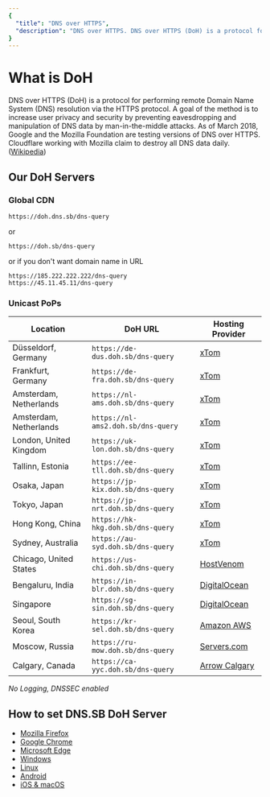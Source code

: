 ```yaml
---
{
  "title": "DNS over HTTPS",
  "description": "DNS over HTTPS. DNS over HTTPS (DoH) is a protocol for performing remote Domain Name System (DNS) resolution via the HTTPS protocol."
}
---
```


# What is DoH

DNS over HTTPS (DoH) is a protocol for performing remote Domain Name System (DNS) resolution via the HTTPS protocol. A goal of the method is to increase user privacy and security by preventing eavesdropping and manipulation of DNS data by man-in-the-middle attacks. As of March 2018, Google and the Mozilla Foundation are testing versions of DNS over HTTPS. Cloudflare working with Mozilla claim to destroy all DNS data daily. ([Wikipedia](https://en.wikipedia.org/wiki/DNS_over_HTTPS))

## Our DoH Servers

### Global CDN

`https://doh.dns.sb/dns-query`

or

`https://doh.sb/dns-query`

or if you don't want domain name in URL

```
https://185.222.222.222/dns-query
https://45.11.45.11/dns-query
```

### Unicast PoPs

|   Location	            |   DoH URL                          	|   Hosting Provider	|
|-----------------------	|-----------------------------------	|-------------------	|
|   Düsseldorf, Germany     |   `https://de-dus.doh.sb/dns-query`  	|   [xTom](https://xtom.com/)    	        |
|   Frankfurt, Germany	    |   `https://de-fra.doh.sb/dns-query`	    |   [xTom](https://xtom.com/)     	        |
|   Amsterdam, Netherlands	|   `https://nl-ams.doh.sb/dns-query`	    |   [xTom](https://xtom.com/)    	        |
|   Amsterdam, Netherlands  |   `https://nl-ams2.doh.sb/dns-query`    |   [xTom](https://xtom.com/)    	        |
|   London, United Kingdom  |   `https://uk-lon.doh.sb/dns-query`     |   [xTom](https://xtom.com/)    	        |
|   Tallinn, Estonia        |   `https://ee-tll.doh.sb/dns-query`     |   [xTom](https://xtom.com/)    	        |
|   Osaka, Japan            |   `https://jp-kix.doh.sb/dns-query`     |   [xTom](https://xtom.com/)   	        |
|   Tokyo, Japan            |   `https://jp-nrt.doh.sb/dns-query`     |   [xTom](https://xtom.com/)   	        |
|   Hong Kong, China        |   `https://hk-hkg.doh.sb/dns-query`     |   [xTom](https://xtom.com/)    	        |
|   Sydney, Australia       |   `https://au-syd.doh.sb/dns-query`     |   [xTom](https://xtom.com/)    	        |
|   Chicago, United States  |   `https://us-chi.doh.sb/dns-query`     |   [HostVenom](https://xt.om/hostvenom)       	|
|   Bengaluru, India        |   `https://in-blr.doh.sb/dns-query`     |   [DigitalOcean](https://xt.om/digitalocean)       	|
|   Singapore               |   `https://sg-sin.doh.sb/dns-query`     |   [DigitalOcean](https://xt.om/digitalocean)    	        |
|   Seoul, South Korea      |   `https://kr-sel.doh.sb/dns-query`     |   [Amazon AWS](https://aws.amazon.com/)       	|
|   Moscow, Russia          |   `https://ru-mow.doh.sb/dns-query`     |   [Servers.com](https://xt.om/serverscom)       	|
|   Calgary, Canada         |   `https://ca-yyc.doh.sb/dns-query`     |   [Arrow Calgary](https://arrowcalgary.ca/)       	|

*No Logging, DNSSEC enabled*

## How to set DNS.SB DoH Server

- [Mozilla Firefox](/guide/doh/firefox/)
- [Google Chrome](/guide/doh/chrome/)
- [Microsoft Edge](/guide/doh/edge/)
- [Windows](/guide/doh/windows/)
- [Linux](/guide/doh/linux/)
- [Android](/guide/doh/android/)
- [iOS & macOS](/guide/doh/apple/)